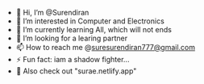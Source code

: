 - 👋 Hi, I’m @Surendiran
- 👀 I’m interested in Computer and Electronics
- 🌱 I’m currently learning All, which will not ends
- 💞️ I’m looking for a learing partner
- 📫 How to reach me @suresurendiran777@gmail.com
- ⚡ Fun fact: iam a shadow fighter...
- 👀 Also check out "surae.netlify.app"

<!---
Surendiran2003/Surendiran2003 is a ✨ special ✨ repository because its `README.md` (this file) appears on your GitHub profile.
You can click the Preview link to take a look at your changes.
--->
